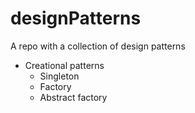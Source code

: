 # designPatterns
A repo with a collection of design patterns
* Creational patterns
  * Singleton
  * Factory
  * Abstract factory